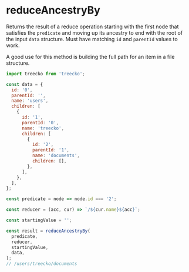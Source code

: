 # reduceAncestryBy

Returns the result of a reduce operation starting with the first node that satisfies the `predicate` and moving up its ancestry to end with the root of the input `data` structure. Must have matching `id` and `parentId` values to work.

A good use for this method is building the full path for an item in a file structure.

```javascript
import treecko from 'treecko';

const data = {
  id: '0',
  parentId: '',
  name: 'users',
  children: [
    {
      id: '1',
      parentId: '0',
      name: 'treecko',
      children: [
        {
          id: '2',
          parentId: '1',
          name: 'documents',
          children: [],
        },
      ],
    },
  ],
};

const predicate = node => node.id === '2';

const reducer = (acc, cur) => `/${cur.name}${acc}`;

const startingValue = '';

const result = reduceAncestryBy(
  predicate,
  reducer,
  startingValue,
  data,
);
// /users/treecko/documents
```
